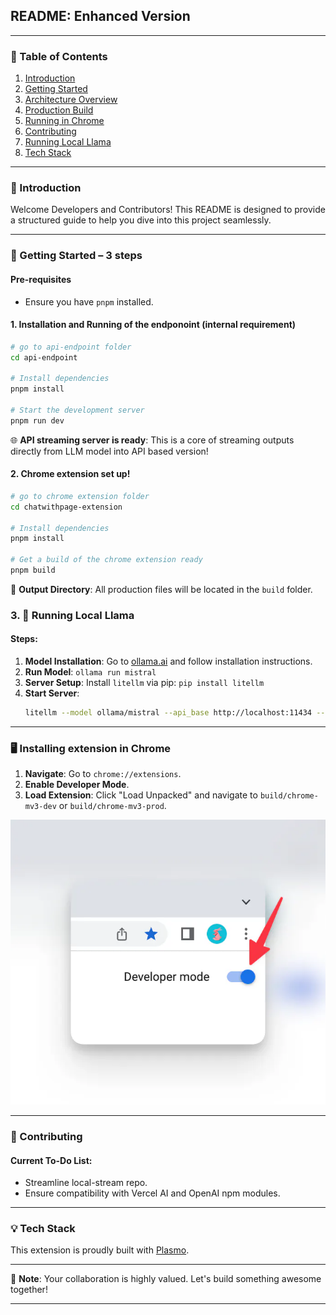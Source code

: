 ## README: Enhanced Version

---

### 📌 Table of Contents
1. [Introduction](#introduction)
2. [Getting Started](#getting-started)
3. [Architecture Overview](#architecture-overview)
4. [Production Build](#production-build)
5. [Running in Chrome](#running-in-chrome)
6. [Contributing](#contributing)
7. [Running Local Llama](#running-local-llama)
8. [Tech Stack](#tech-stack)

---

### 🌟 Introduction
Welcome Developers and Contributors! This README is designed to provide a structured guide to help you dive into this project seamlessly.

---

### 🚀 Getting Started – 3 steps

#### Pre-requisites
- Ensure you have `pnpm` installed.

#### 1. Installation and Running of the endponoint (internal requirement)
```bash
# go to api-endpoint folder
cd api-endpoint

# Install dependencies
pnpm install

# Start the development server
pnpm run dev
```

🌐 **API streaming server is ready**: This is a core of streaming outputs directly from LLM model into API based version!


#### 2. Chrome extension set up!
```bash
# go to chrome extension folder
cd chatwithpage-extension

# Install dependencies
pnpm install

# Get a build of the chrome extension ready
pnpm build
```
📂 **Output Directory**: All production files will be located in the `build` folder.



### 3.  🐪 Running Local Llama

#### Steps:
1. **Model Installation**: Go to [ollama.ai](https://ollama.ai/) and follow installation instructions.
2. **Run Model**: `ollama run mistral`
3. **Server Setup**: Install `litellm` via pip: `pip install litellm`
4. **Start Server**: 
   ```bash
   litellm --model ollama/mistral --api_base http://localhost:11434 --temperature 0.3 --max_tokens 2048
   ```


---

### 🖥 Installing extension in Chrome

1. **Navigate**: Go to `chrome://extensions`.
2. **Enable Developer Mode**.
3. **Load Extension**: Click "Load Unpacked" and navigate to `build/chrome-mv3-dev` or `build/chrome-mv3-prod`.

![Loading Extension](assets/image.png)

---

### 🤝 Contributing

#### Current To-Do List:
- Streamline local-stream repo.
- Ensure compatibility with Vercel AI and OpenAI npm modules.

---

### 💡 Tech Stack

This extension is proudly built with [Plasmo](https://docs.plasmo.com/).

---

📘 **Note**: Your collaboration is highly valued. Let's build something awesome together!

---